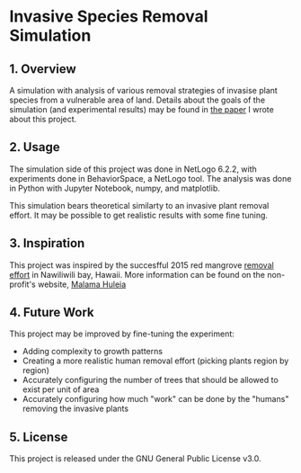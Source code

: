 # Invasive Species Removal Simulation
## 1. Overview
A simulation with analysis of various removal strategies of invasise plant species from a vulnerable area of land. 
Details about the goals of the simulation (and experimental results) may be found in [the paper](Optimizing_Invasive_Plant_Removal_Efforts.pdf)
 I wrote about this project.

## 2. Usage
The simulation side of this project was done in NetLogo 6.2.2, with experiments done in BehaviorSpace, 
a NetLogo tool. The analysis was done in Python with Jupyter Notebook, numpy, and matplotlib. 

This simulation bears theoretical similarty to an invasive plant removal effort. It may be possible to get realistic results with some fine tuning.

## 3. Inspiration
This project was inspired by the succesfful 2015 red 
mangrove [removal effort](https://malamahuleia.files.wordpress.com/2015/06/red-mangrove-invasive-species-action-plan_final.pdf) in Nawiliwili bay, Hawaii. 
More information can be found on the non-profit's website, [Malama Huleia](https://malamahuleia.org/)

## 4. Future Work
This project may be improved by fine-tuning the experiment:
- Adding complexity to growth patterns
- Creating a more realistic human removal effort (picking plants region by region)
- Accurately configuring the number of trees that should be allowed to exist per unit of area
- Accurately configuring how much "work" can be done by the "humans" removing the invasive plants

## 5. License
This project is released under the GNU General Public License v3.0.
